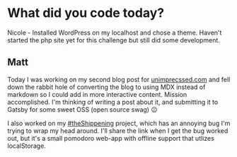 # What did you code today?

Nicole - Installed WordPress on my localhost and chose a theme. Haven't started the php site yet for this challenge but still did some development.

## Matt
Today I was working on my second blog post for [unimprecssed.com](https://unimprecssed.com) and fell down the rabbit hole of
converting the blog to using MDX instead of markdown so I could add in more
interactive content. Mission accomplished. I'm thinking of writing a post about
it, and submitting it to Gatsby for some sweet OSS (open source swag) 😉 

I also worked on my [#theShippening](https://twitter.com/search?vertical=default&q=%23theshippening) project, 
which has an annoying bug I'm trying to wrap my head around. I'll share the link when I get the bug worked out, 
but it's a small pomodoro web-app with offline support that utlizes localStorage.